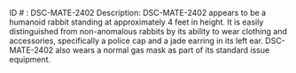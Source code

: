 ID # : DSC-MATE-2402
Description: DSC-MATE-2402 appears to be a humanoid rabbit standing at approximately 4 feet in height. It is easily distinguished from non-anomalous rabbits by its ability to wear clothing and accessories, specifically a police cap and a jade earring in its left ear. DSC-MATE-2402 also wears a normal gas mask as part of its standard issue equipment.